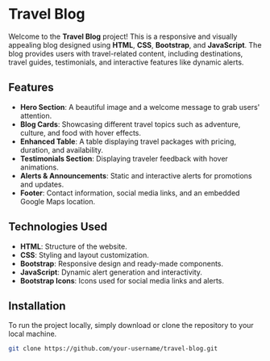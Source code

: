 # Travel Blog

Welcome to the **Travel Blog** project! This is a responsive and visually appealing blog designed using **HTML**, **CSS**, **Bootstrap**, and **JavaScript**. The blog provides users with travel-related content, including destinations, travel guides, testimonials, and interactive features like dynamic alerts.

## Features

- **Hero Section**: A beautiful image and a welcome message to grab users' attention.
- **Blog Cards**: Showcasing different travel topics such as adventure, culture, and food with hover effects.
- **Enhanced Table**: A table displaying travel packages with pricing, duration, and availability.
- **Testimonials Section**: Displaying traveler feedback with hover animations.
- **Alerts & Announcements**: Static and interactive alerts for promotions and updates.
- **Footer**: Contact information, social media links, and an embedded Google Maps location.

## Technologies Used

- **HTML**: Structure of the website.
- **CSS**: Styling and layout customization.
- **Bootstrap**: Responsive design and ready-made components.
- **JavaScript**: Dynamic alert generation and interactivity.
- **Bootstrap Icons**: Icons used for social media links and alerts.

## Installation

To run the project locally, simply download or clone the repository to your local machine.

```bash
git clone https://github.com/your-username/travel-blog.git
